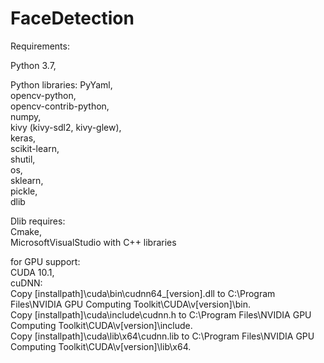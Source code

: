 # FaceDetection
Requirements: 

Python 3.7,

Python libraries:
PyYaml,\
opencv-python,\
opencv-contrib-python,\
numpy,\
kivy (kivy-sdl2, kivy-glew),\
keras,\
scikit-learn,\
shutil,\
os,\
sklearn,\
pickle,\
dlib

Dlib requires:\
Cmake,\
MicrosoftVisualStudio with C++ libraries

for GPU support: \
CUDA 10.1,\
cuDNN: \
Copy [installpath]\cuda\bin\cudnn64_[version].dll to C:\Program Files\NVIDIA GPU Computing Toolkit\CUDA\v[version]\bin.\
Copy [installpath]\cuda\include\cudnn.h to C:\Program Files\NVIDIA GPU Computing Toolkit\CUDA\v[version]\include.\
Copy [installpath]\cuda\lib\x64\cudnn.lib to C:\Program Files\NVIDIA GPU Computing Toolkit\CUDA\v[version]\lib\x64.


